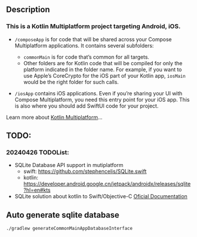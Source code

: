 ## Description

### This is a Kotlin Multiplatform project targeting Android, iOS.

* `/composeApp` is for code that will be shared across your Compose Multiplatform applications.
  It contains several subfolders:
  - `commonMain` is for code that’s common for all targets.
  - Other folders are for Kotlin code that will be compiled for only the platform indicated in the folder name.
    For example, if you want to use Apple’s CoreCrypto for the iOS part of your Kotlin app,
    `iosMain` would be the right folder for such calls.

* `/iosApp` contains iOS applications. Even if you’re sharing your UI with Compose Multiplatform, 
  you need this entry point for your iOS app. This is also where you should add SwiftUI code for your project.


Learn more about [Kotlin Multiplatform](https://www.jetbrains.com/help/kotlin-multiplatform-dev/get-started.html)…

## TODO:

### 20240426 TODOList:
* SQLite Database API support in mutiplatform
  - swift: https://github.com/stephencelis/SQLite.swift
  - kotlin: https://developer.android.google.cn/jetpack/androidx/releases/sqlite?hl=en#kts
* SQLite solution about kotlin to Swift/Objective-C
  [Oficial Documentation](https://kotlinlang.org/docs/native-objc-interop.html#mappings)


## Auto generate sqlite database
```bash
./gradlew generateCommonMainAppDatabaseInterface
```